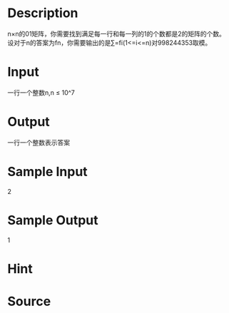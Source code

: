 
# Description

<div class="content"><div>n×n的01矩阵，你需要找到满足每一行和每一列的1的个数都是2的矩阵的个数。</div>
<div>设对于n的答案为fn，你需要输出的是∑=fi(1&lt;=i&lt;=n)对998244353取模。</div>
<p></p></div>

# Input

<div class="content"><div>一行一个整数n,n ≤ 10^7</div>
<p></p></div>

# Output

<div class="content"><div>一行一个整数表示答案</div>
<div></div>
<p></p></div>

# Sample Input

<div class="content"><span class="sampledata">2</span></div>

# Sample Output

<div class="content"><span class="sampledata">1</span></div>

# Hint

<div class="content"><p></p></div>

# Source

<div class="content"><p><a href="problemset.php?search="></a></p></div>


